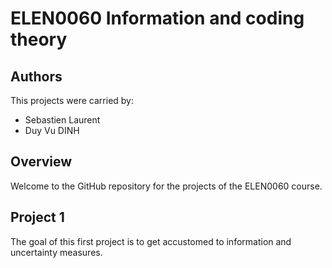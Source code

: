 # ELEN0060 Information and coding theory

## Authors
This projects were carried by:
- Sebastien Laurent
- Duy Vu DINH

## Overview
Welcome to the GitHub repository for the projects of the ELEN0060 course. 

## Project 1
The goal of this first project is to get accustomed to information and uncertainty measures.